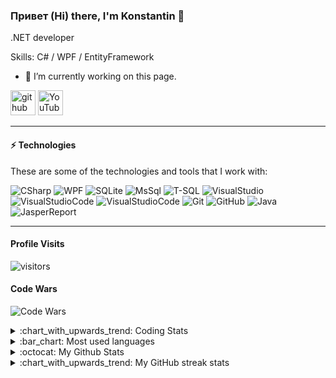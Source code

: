 ### Привет (Hi) there, I'm Konstantin 👋

.NET developer 

Skills: C# / WPF / EntityFramework 

- 🔭 I’m currently working on this page. 

[<img src='https://cdn.jsdelivr.net/npm/simple-icons@3.0.1/icons/github.svg' alt='github' height='40'>](https://github.com/kosmitster)  [<img src='https://cdn.jsdelivr.net/npm/simple-icons@3.0.1/icons/youtube.svg' alt='YouTube' height='40'>](https://www.youtube.com/channel/UC7QAoEwDPdy75Ny6JDk7yqw)  

---

#### ⚡ Technologies

These are some of the technologies and tools that I work with:

![CSharp](https://img.shields.io/badge/-C%20Sharp-blue?style=flat-square&logo=C%20Sharp)
![WPF](https://img.shields.io/badge/-Windows%20Presentation%20Foundation-blue?style=flat-square)
![SQLite](https://img.shields.io/badge/-SQLite-blue?style=flat-square&logo=SQLite)
![MsSql](https://img.shields.io/badge/-Microsoft%20SQL%20Server-blue?style=flat-square&logo=Microsoft%20SQL%20Server)
![T-SQL](https://img.shields.io/badge/-TSQL-blue?style=flat-square)
![VisualStudio](https://img.shields.io/badge/-Visual%20Studio-blue?style=flat-square&logo=Visual%20Studio)
![VisualStudioCode](https://img.shields.io/badge/-Visual%20Studio%20Code-blue?style=flat-square&logo=Visual%20Studio%20Code)
![VisualStudioCode](https://img.shields.io/badge/-PowerShell-blue?style=flat-square&logo=PowerShell)
![Git](https://img.shields.io/badge/-Git-blue?style=flat-square&logo=git)
![GitHub](https://img.shields.io/badge/-GitHub-blue?style=flat-square&logo=github)
![Java](https://img.shields.io/badge/-Java-blue?style=flat-square&logo=java)
![JasperReport](https://img.shields.io/badge/-JasperReport-blue?style=flat-square)

---

#### Profile Visits 
![visitors](https://visitor-badge.glitch.me/badge?page_id=kosmitster.kosmitster)

#### Code Wars
![Code Wars](https://www.codewars.com/users/kosmitster/badges/micro)

<details>
  <summary>:chart_with_upwards_trend: Coding Stats</summary> 

<!--START_SECTION:waka-->
```text
Week: 02 February, 2021 - 09 February, 2021

C#           11 hrs 2 mins   ⣿⣿⣿⣿⣿⣿⣿⣿⣿⣿⣿⣿⣿⣿⣿⣿⣿⣿⣶⣀⣀⣀⣀⣀⣀   74.74 % 
Markdown     2 hrs 4 mins    ⣿⣿⣿⣦⣀⣀⣀⣀⣀⣀⣀⣀⣀⣀⣀⣀⣀⣀⣀⣀⣀⣀⣀⣀⣀   14.09 % 
Other        1 hr 18 mins    ⣿⣿⣄⣀⣀⣀⣀⣀⣀⣀⣀⣀⣀⣀⣀⣀⣀⣀⣀⣀⣀⣀⣀⣀⣀   08.88 % 
PowerShell   19 mins         ⣦⣀⣀⣀⣀⣀⣀⣀⣀⣀⣀⣀⣀⣀⣀⣀⣀⣀⣀⣀⣀⣀⣀⣀⣀   02.24 % 
```
<!--END_SECTION:waka-->

</details>

<details>
  <summary>:bar_chart: Most used languages</summary> 

<p align="left">
<a href="https://github.com/kosmitster">
  <img align="center" src="https://github-readme-stats.vercel.app/api/top-langs/?username=kosmitster&layout=compact&langs_count=10&hide_border=true" />
</a>
</p>

</details>

<details>
  <summary>:octocat: My Github Stats</summary> 

<p align="left">
<a href="https://github.com/kosmitster">
  <img align="center" src="https://github-readme-stats.vercel.app/api?username=kosmitster&layout=compact&hide_border=true" />
</a>
</p>

</details>

<details>
  <summary>:chart_with_upwards_trend: My GitHub streak stats</summary>  

<p align="left">
<a href="https://github.com/kosmitster">
  <img align="center" src="https://github-readme-streak-stats.herokuapp.com/?user=kosmitster&hide_border=true" />
</a>
</p>

</details>
